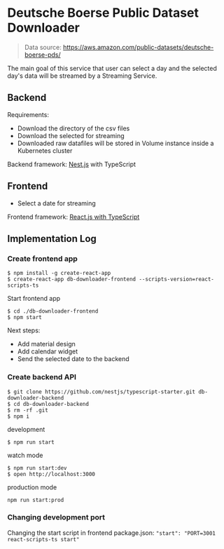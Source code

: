 # Deutsche Boerse Public Dataset Downloader

> Data source: https://aws.amazon.com/public-datasets/deutsche-boerse-pds/

The main goal of this service that user can select a day and the selected day's data will be streamed by a Streaming Service. 

## Backend

Requirements:
 
* Download the directory of the csv files
* Download the selected for streaming
* Downloaded raw datafiles will be stored in Volume instance inside a Kubernetes cluster

Backend framework: [Nest.js](https://nestjs.com/) with TypeScript

## Frontend

* Select a date for streaming

Frontend framework: [React.js with TypeScript](https://github.com/wmonk/create-react-app-typescript/blob/master/packages/react-scripts/template/README.md)

## Implementation Log


### Create frontend app

```
$ npm install -g create-react-app
$ create-react-app db-downloader-frontend --scripts-version=react-scripts-ts
```

Start frontend app

```
$ cd ./db-downloader-frontend
$ npm start
```

Next steps:
* Add material design
* Add calendar widget
* Send the selected date to the backend

### Create backend API

```
$ git clone https://github.com/nestjs/typescript-starter.git db-downloader-backend
$ cd db-downloader-backend
$ rm -rf .git
$ npm i
```

development
```
$ npm run start
```

watch mode
```
$ npm run start:dev
$ open http://localhost:3000
```

production mode
```
npm run start:prod
```

### Changing development port

Changing the start script in frontend package.json: `"start": "PORT=3001 react-scripts-ts start"`
